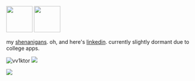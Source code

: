 <img src="https://cdn.7tv.app/emote/60b239877e6072867b322be9/4x" width="70" height="70"/> <img src="https://cdn.betterttv.net/emote/5fc284f42d6c386f224adbb7/3x" width="70" height="70"/>

my [shenanigans](https://wiktor.read.cv). oh, and here's [linkedin](https://linkedin.com/in/simplywiktor). currently slightly dormant due to college apps.

<p align="left"> <img src="https://komarev.com/ghpvc/?username=vv1ktor" alt="vv1ktor" /> <a href="https://twitter.com/simplywiktor"><img href="https://twitter.com/simplywiktor" src=https://cdn.rawgit.com/sindresorhus/awesome/d7305f38d29fed78fa85652e3a63e154dd8e8829/media/badge.svg></a> </p>
<img align="center" src="https://github-readme-stats.vercel.app/api?username=vv1ktor&count_private=true&hide=stars&show_icons=true&theme=dark" />
